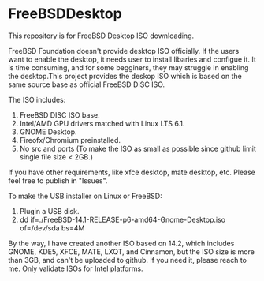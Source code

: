 # FreeBSDDesktop
This repository is for FreeBSD Desktop ISO downloading.

FreeBSD Foundation doesn't provide desktop ISO officially. If the users want to enable the desktop, it needs user to install libaries and configue it. It is time consuming, and for some begginers, they may struggle in enabling the desktop.This project provides the deskop ISO which is based on the same source base as official FreeBSD DISC ISO.

The ISO includes:
  1. FreeBSD DISC ISO base.
  2. Intel/AMD GPU drivers matched with Linux LTS 6.1.
  3. GNOME Desktop.
  4. Fireofx/Chromium preinstalled.
  5. No src and ports (To make the ISO as small as possible since github limit single file size < 2GB.)
     
If you have other requirements, like xfce desktop, mate desktop, etc. Please feel free to publish in "Issues".

To make the USB installer on Linux or FreeBSD:
1. Plugin a USB disk.
2. dd if=./FreeBSD-14.1-RELEASE-p6-amd64-Gnome-Desktop.iso of=/dev/sda bs=4M

By the way, I have created another ISO based on 14.2, which includes GNOME, KDE5, XFCE, MATE, LXQT, and Cinnamon, but the ISO size is more than 3GB, and can't be uploaded to github. If you need it, please reach to me.
Only validate ISOs for Intel platforms.
